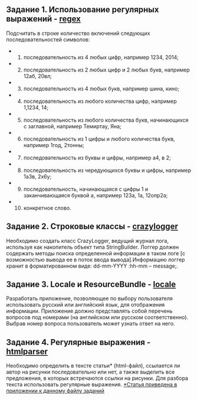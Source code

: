 Задание 1.  Использование регулярных выражений -  [regex](https://github.com/MyWayToJavaJunior/e16traningTasksStrings/tree/master/src/main/java/kz/e16traning/regex)
----------------------------------------------

Подсчитать в строке количество включений  следующих последовательностей символов:
 - 1. последовательность из 4 любых цифр, например 1234, 2014;
 - 2. последовательность из 2 любых цифр и 2 любых букв, например 12аб, 20вл;
 - 3. последовательность из 4 любых букв, например шина, кино;
 - 4. последовательность из  любого количества цифр, например 1,1234, 14;
 - 5. последовательность из любого количества букв, начинающихся с заглавной, например Темиртау, Яна;
 - 6. последовательность из 1 цифры и любого количества букв, например 1год, 2тонны;
 - 7. последовательность из буквы и цифры, например а4, в 2;
 - 8. последовательность из чередующихся буквы и цифры, например 1а3в, 2х6у;
 - 9. последовательность, начинающаяся с цифры 1 и заканчивающаяся буквой а, например 123а, 1а, 12опр2а;
 - 10. конкретное слово.


Задание 2. Строковые классы - [crazylogger](https://github.com/MyWayToJavaJunior/e16traningTasksStrings/tree/master/src/main/java/kz/e16traning/crazylogger)
----------------------------

Необходимо создать класс CrazyLogger, ведущий журнал лога, используя как накопитель объект типа StringBuilder. Логгер должен содержать методы поиска определенной информации в таком логе [с возможностью вывода ее в поток ввода вывода].Информацию логгер хранит в форматированном виде: dd-mm-YYYY :hh-mm – message;.


Задание 3. Locale и ResourceBundle -  [locale](https://github.com/MyWayToJavaJunior/e16traningTasksStrings/tree/master/src/main/java/kz/e16traning/locale)
---------------------------------

Разработать приложение, позволяющее по выбору пользователя использовать русский или английский язык, для отображения информации.  Приложение должно представлять собой перечень вопросов под номерами (на английском или русском соответственно). Выбрав номер вопроса пользователь может узнать ответ на него.


Задание 4. Регулярные выражения -  [htmlparser](https://github.com/MyWayToJavaJunior/e16traningTasksStrings/tree/master/src/main/java/kz/e16traning/htmlparserv)
------------------------------

Необходимо определить в тексте статьи* (html-файл), ссылается ли автор на рисунки последовательно или нет, а также выделить все предложения, в которых встречаются ссылки на рисунки. Для разбора текста использовать регулярные выражения.
[*Статья приведена в приложении к данному файлу заданий](https://github.com/traningEpamKz/lessons/blob/master/tasks/Java.SE.03.Information%20handling_task_attachment.html)
